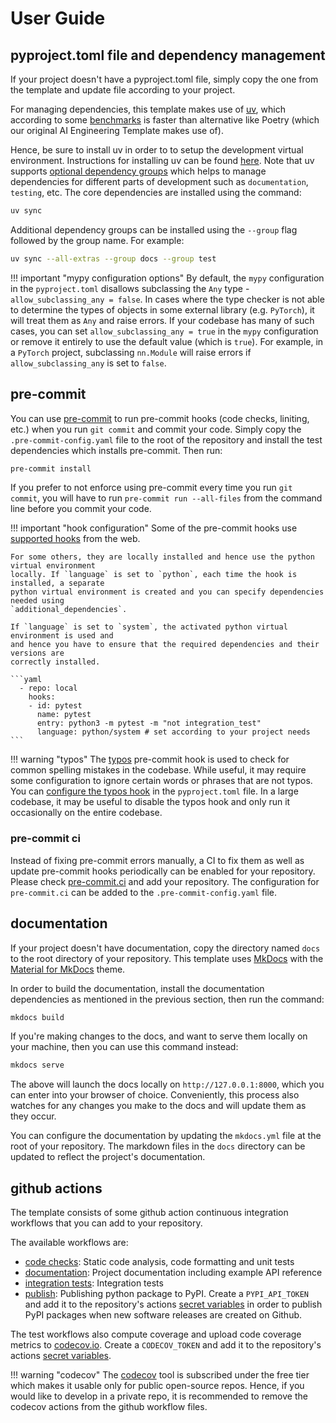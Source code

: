 # User Guide

## pyproject.toml file and dependency management

If your project doesn't have a pyproject.toml file, simply copy the one from the
template and update file according to your project.

For managing dependencies, this template makes use of [uv](https://docs.astral.sh/uv/),
which according to some [benchmarks](https://github.com/astral-sh/uv/blob/main/BENCHMARKS.md)
is faster than alternative like Poetry (which our original AI Engineering Template
makes use of).

Hence, be sure to install uv in order to to setup the development virtual environment.
Instructions for installing uv can be found [here](https://docs.astral.sh/uv/getting-started/installation/).
Note that uv supports [optional dependency groups](https://docs.astral.sh/uv/concepts/projects/dependencies/#dependency-groups)
which helps to manage dependencies for different parts of development such as `documentation`,
`testing`, etc. The core dependencies are installed using the command:

```bash
uv sync
```

Additional dependency groups can be installed using the `--group` flag followed
by the group name. For example:

```bash
uv sync --all-extras --group docs --group test
```

!!! important "mypy configuration options"
    By default, the `mypy` configuration in the `pyproject.toml` disallows subclassing
    the `Any` type - `allow_subclassing_any = false`. In cases where the type checker
    is not able to determine the types of objects in some external library (e.g. `PyTorch`),
    it will treat them as `Any` and raise errors. If your codebase has many of such
    cases, you can set `allow_subclassing_any = true` in the `mypy` configuration or
    remove it entirely to use the default value (which is `true`). For example, in
    a `PyTorch` project, subclassing `nn.Module` will raise errors if `allow_subclassing_any`
    is set to `false`.


## pre-commit

You can use [pre-commit](https://pre-commit.com/) to run pre-commit hooks (code checks,
liniting, etc.) when you run `git commit` and commit your code. Simply copy the
`.pre-commit-config.yaml` file to the root of the repository and install the test
dependencies which installs pre-commit. Then run:

```bash
pre-commit install
```

If you prefer to not enforce using pre-commit every time you run `git commit`,
you will have to run `pre-commit run --all-files` from the command line before you
commit your code.

!!! important "hook configuration"
    Some of the pre-commit hooks use [supported hooks](https://pre-commit.com/hooks.html)
    from the web.

    For some others, they are locally installed and hence use the python virtual environment
    locally. If `language` is set to `python`, each time the hook is installed, a separate
    python virtual environment is created and you can specify dependencies needed using
    `additional_dependencies`.

    If `language` is set to `system`, the activated python virtual environment is used and
    and hence you have to ensure that the required dependencies and their versions are
    correctly installed.

    ```yaml
      - repo: local
        hooks:
        - id: pytest
          name: pytest
          entry: python3 -m pytest -m "not integration_test"
          language: python/system # set according to your project needs
    ```

!!! warning "typos"
    The [typos](https://github.com/crate-ci/typos) pre-commit hook is used to check for
    common spelling mistakes in the codebase. While useful, it may require some
    configuration to ignore certain words or phrases that are not typos. You can
    [configure the typos hook](https://github.com/crate-ci/typos/blob/master/docs/reference.md)
    in the `pyproject.toml` file. In a large codebase, it may be useful to disable
    the typos hook and only run it occasionally on the entire codebase.


### pre-commit ci

Instead of fixing pre-commit errors manually, a CI to fix them as well as update
pre-commit hooks periodically can be enabled for your repository. Please check
[pre-commit.ci](https://pre-commit.ci/) and add your repository. The configuration for
``pre-commit.ci`` can be added to the ``.pre-commit-config.yaml`` file.


## documentation

If your project doesn't have documentation, copy the directory named `docs` to the root
directory of your repository. This template uses [MkDocs](https://www.mkdocs.org/) with
the [Material for MkDocs](https://squidfunk.github.io/mkdocs-material/) theme.

In order to build the documentation, install the documentation dependencies as mentioned
in the previous section, then run the command:

```bash
mkdocs build
```

If you're making changes to the docs, and want to serve them locally on your machine,
then you can use this command instead:

```bash
mkdocs serve
```

The above will launch the docs locally on `http://127.0.0.1:8000`, which you can
enter into your browser of choice. Conveniently, this process also watches for any
changes you make to the docs and will update them as they occur.

You can configure the documentation by updating the `mkdocs.yml` file at the root of
your repository. The markdown files in the `docs` directory can be updated to reflect
the project's documentation.


## github actions

The template consists of some github action continuous integration workflows that you
can add to your repository.

The available workflows are:

- [code checks](https://github.com/VectorInstitute/aieng-template/blob/main/.github/workflows/code_checks.yml): Static code analysis, code formatting and unit tests
- [documentation](https://github.com/VectorInstitute/aieng-template/blob/main/.github/workflows/docs.yml): Project documentation including example API reference
- [integration tests](https://github.com/VectorInstitute/aieng-template/blob/main/.github/workflows/integration_tests.yml): Integration tests
- [publish](https://github.com/VectorInstitute/aieng-template/blob/main/.github/workflows/publish.yml):
Publishing python package to PyPI. Create a `PYPI_API_TOKEN` and add it to the
repository's actions [secret variables](https://docs.github.com/en/actions/security-guides/using-secrets-in-github-actions)
in order to publish PyPI packages when new software releases are created on Github.

The test workflows also compute coverage and upload code coverage metrics to
[codecov.io](https://app.codecov.io/gh/VectorInstitute/aieng-template). Create a
`CODECOV_TOKEN` and add it to the repository's actions [secret variables](https://docs.github.com/en/actions/security-guides/using-secrets-in-github-actions).

!!! warning "codecov"
    The [codecov](https://app.codecov.io/github/VectorInstitute) tool is subscribed under the free tier
    which makes it usable only for public open-source repos. Hence, if you would like to develop in a
    private repo, it is recommended to remove the codecov actions from the github workflow files.
